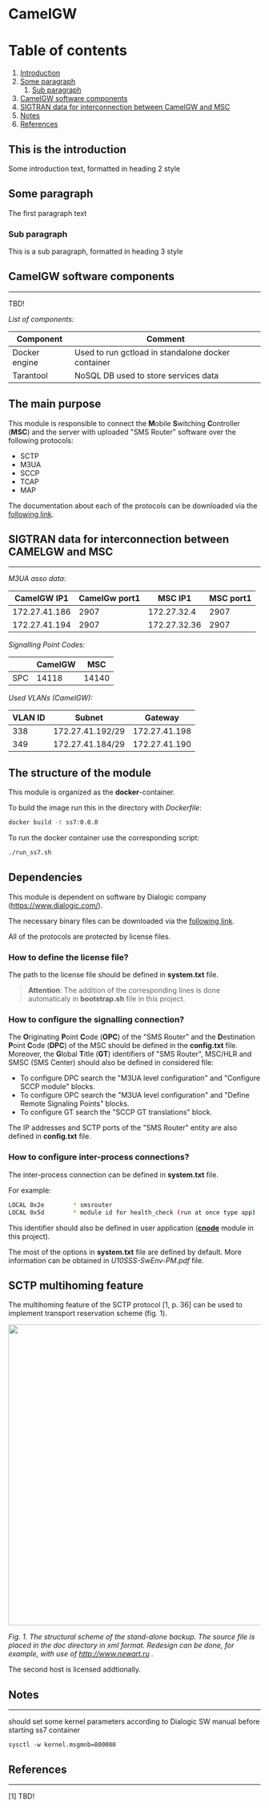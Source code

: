CamelGW
=========

# Table of contents
1. [Introduction](#introduction)
1. [Some paragraph](#paragraph1)
    1. [Sub paragraph](#subparagraph1)
1. [CamelGW software components](#components)
1. [SIGTRAN data for interconnection between CamelGW and MSC](#sigtran)
1. [Notes](#notes)
1. [References](#refs)

## This is the introduction <a name="introduction"></a>
Some introduction text, formatted in heading 2 style

## Some paragraph <a name="paragraph1"></a>
The first paragraph text

### Sub paragraph <a name="subparagraph1"></a>
This is a sub paragraph, formatted in heading 3 style

## CamelGW software components<a name="components"></a>

---

TBD!


*List of components:*

| Component     | Comment                                           |
|---------------|---------------------------------------------------|
| Docker engine | Used to run gctload in standalone docker container|
| Tarantool     | NoSQL DB used to store services data |



## The main purpose

This module is responsible to connect the **M**obile **S**witching **C**ontroller (**MSC**) and the server with uploaded "SMS Router" software over the following protocols:
- SCTP
- M3UA
- SCCP
- TCAP
- MAP

The documentation about each of the protocols can be downloaded via the [following link](https://www.dialogic.com/signaling-and-ss7-components/download/dsi-interface-protocol-stacks).

## SIGTRAN data for interconnection between CAMELGW and MSC<a name="sigtran"></a>

---

*M3UA asso data:*

| CamelGW IP1   | CamelGw port1 | MSC IP1      | MSC port1 |
|---------------|---------------|--------------|-----------|
| 172.27.41.186 | 2907          | 172.27.32.4  | 2907      |
| 172.27.41.194 | 2907          | 172.27.32.36 | 2907      |

*Signalling Point Codes:*

|     | CamelGW | MSC   |
|-----|---------|-------|
| SPC | 14118   | 14140 |


*Used VLANs (CamelGW):*

| VLAN ID  | Subnet           | Gateway       |
| ---------|------------------|---------------|
| 338      | 172.27.41.192/29 | 172.27.41.198 |
| 349      | 172.27.41.184/29 | 172.27.41.190 |


## The structure of the module

This module is organized as the **docker**-container.

To build the image run this in the directory with *Dockerfile*:

```bash
docker build -t ss7:0.0.0
```

To run the docker container use the corresponding script:

``` bash
./run_ss7.sh
```

## Dependencies 

This module is dependent on software by Dialogic company (https://www.dialogic.com/).

The necessary binary files can be downloaded via the [following link](https://www.dialogic.com/signaling-and-ss7-components/download/dsi-interface-protocol-stacks).

All of the protocols are protected by license files.

### How to define the license file?

The path to the license file should be defined in **system.txt** file.

> **Attention**: The addition of the corresponding lines is done automaticaly in **bootstrap.sh** file in this project.

### How to configure the signalling connection?

The **O**riginating **P**oint **C**ode (**OPC**) of the "SMS Router" and the **D**estination **P**oint **C**ode (**DPC**) of the MSC should be defined in the **config.txt** file. Moreover, the **G**lobal **T**itle (**GT**) identifiers of "SMS Router", MSC/HLR and SMSC (SMS Center) should also be defined in considered file:

- To configure DPC search the "M3UA level configuration" and "Configure SCCP module" blocks.
- To configure OPC search the "M3UA level configuration" and "Define Remote Signaling Points" blocks.
- To configure GT search the "SCCP GT translations" block.

The IP addresses and SCTP ports of the "SMS Router" entity are also defined in **config.txt** file.

### How to configure inter-process connections?

The inter-process connection can be defined in **system.txt** file.

For example:

``` bash
LOCAL 0x2e	      * smsrouter
LOCAL 0x5d	      * module id for health_check (run at once type app)
```
This identifier should also be defined in user application ([**cnode**](https://github.com/elmirk/cnode) module in this project). 

The most of the options in **system.txt** file are defined by default. More information can be obtained in *U10SSS-SwEnv-PM.pdf* file.

## SCTP multihoming feature

The multihoming feature of the SCTP protocol \[1, p. 36\] can be used to implement transport reservation scheme (fig. 1).

<img src="https://raw.githubusercontent.com/kirlf/dialogic/master/doc/SMSR%20Stand-Alone.png" width="600" />

*Fig. 1. The structural scheme of the stand-alone backup. The source file is placed in the doc directory in xml format. Redesign can be done, for example, with use of http://www.newart.ru .*

The second host is licensed addtionally.


## Notes<a name="notes"></a>

---

should set some kernel parameters according to Dialogic SW manual
before starting ss7 container

```
sysctl -w kernel.msgmnb=800000
```

## References<a name="refs"></a>

---

[1] TBD!
